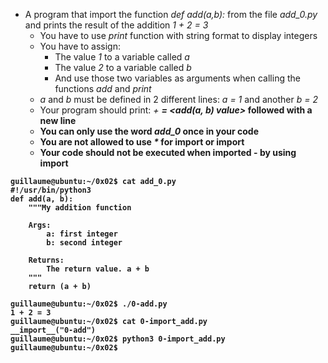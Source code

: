-	A program that import the function _def add(a,b):_ from the file _add_0.py_ and prints the result of the addition *1 + 2 = 3*
	-	You have to use _print_ function with string format to display integers
	-	You have to assign:
		-	The value _1_ to a variable called _a_
		-	The value _2_ to a variable called _b_
		-	And use those two variables as arguments when calling the functions _add_ and _print_
	-	*a* and *b* must be defined in 2 different lines: _a = 1_ and another _b = 2_
	-	Your program should print: *<a value> + <b value> = <add(a, b) value>* followed with a new line
	-	You can only use the word _add_0_ once in your code
	-	You are not allowed to use _*_ for import or __import__
	-	Your code should not be executed when imported - by using __import__
```
guillaume@ubuntu:~/0x02$ cat add_0.py
#!/usr/bin/python3
def add(a, b):
    """My addition function

    Args:
        a: first integer
        b: second integer

    Returns:
        The return value. a + b
    """
    return (a + b)

guillaume@ubuntu:~/0x02$ ./0-add.py
1 + 2 = 3
guillaume@ubuntu:~/0x02$ cat 0-import_add.py
__import__("0-add")
guillaume@ubuntu:~/0x02$ python3 0-import_add.py 
guillaume@ubuntu:~/0x02$
```
